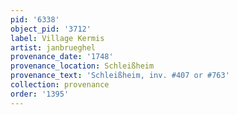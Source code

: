 ```yaml
---
pid: '6338'
object_pid: '3712'
label: Village Kermis
artist: janbrueghel
provenance_date: '1748'
provenance_location: Schleißheim
provenance_text: 'Schleißheim, inv. #407 or #763'
collection: provenance
order: '1395'
---
```

